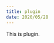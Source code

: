 ```yaml
---
title: plugin
date: 2020/05/28
---
```


This is plugin.

<MusicPlayer musicId="4263218" musicSrc="Eifersucht.mp3" style="margin:0 auto" />